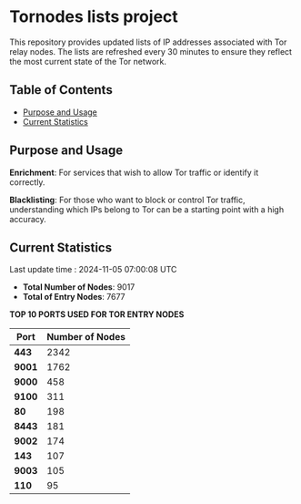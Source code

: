 # Tornodes lists project

This repository provides updated lists of IP addresses associated with Tor relay nodes. The lists are refreshed every 30 minutes to ensure they reflect the most current state of the Tor network.

## Table of Contents

- [Purpose and Usage](#purpose-and-usage)
- [Current Statistics](#current-statistics)


## Purpose and Usage

**Enrichment**: For services that wish to allow Tor traffic or identify it correctly.

**Blacklisting**: For those who want to block or control Tor traffic, understanding which IPs belong to Tor can be a starting point with a high accuracy.

## Current Statistics

Last update time : 2024-11-05 07:00:08 UTC

- **Total Number of Nodes**: 9017
- **Total of Entry Nodes**: 7677

**TOP 10 PORTS USED FOR TOR ENTRY NODES**

| **Port** | **Number of Nodes** |
|------|-----------------|
| **443**   | 2342  |
| **9001**   | 1762  |
| **9000**   | 458  |
| **9100**   | 311  |
| **80**   | 198  |
| **8443**   | 181  |
| **9002**   | 174  |
| **143**   | 107  |
| **9003**   | 105  |
| **110**   | 95  |

